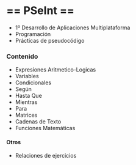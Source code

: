 # == PSeInt ==
* 1º Desarrollo de Aplicaciones Multiplataforma
* Programación
* Prácticas de pseudocódigo

### Contenido
* Expresiones Aritmetico-Logicas
* Variables
* Condicionales
* Según
* Hasta Que
* Mientras
* Para
* Matrices
* Cadenas de Texto
* Funciones Matemáticas


#### Otros
* Relaciones de ejercicios
